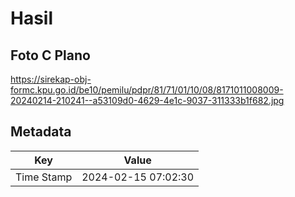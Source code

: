 # Hasil

## Foto C Plano

https://sirekap-obj-formc.kpu.go.id/be10/pemilu/pdpr/81/71/01/10/08/8171011008009-20240214-210241--a53109d0-4629-4e1c-9037-311333b1f682.jpg


## Metadata

| Key        | Value               |
| ---------- | ------------------- |
| Time Stamp | 2024-02-15 07:02:30 |




